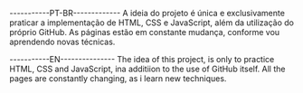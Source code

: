 -----------PT-BR-------------
A ideia do projeto é única e exclusivamente praticar a implementação de HTML, CSS e JavaScript, além da utilização do próprio GitHub.
As páginas estão em constante mudança, conforme vou aprendendo novas técnicas.


-----------EN---------------
The idea of this project, is only to practice HTML, CSS and JavaScript, ina additiion to the use of GitHub itself.
All the pages are constantly changing, as i learn new techniques.